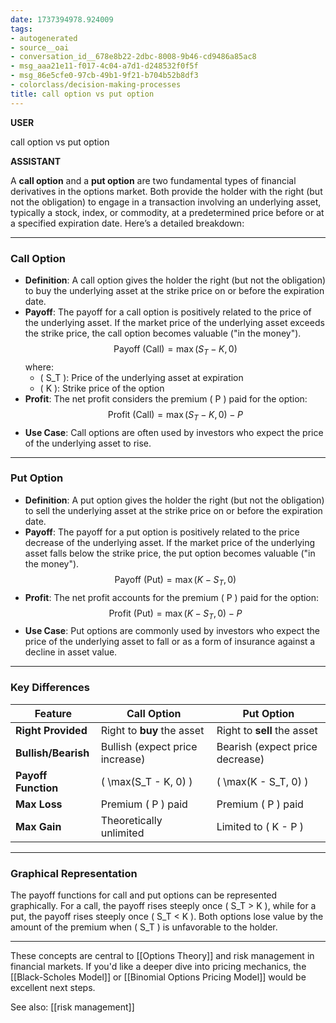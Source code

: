 ```yaml
---
date: 1737394978.924009
tags:
- autogenerated
- source__oai
- conversation_id__678e8b22-2dbc-8008-9b46-cd9486a85ac8
- msg_aaa21e11-f017-4c04-a7d1-d248532f0f5f
- msg_86e5cfe0-97cb-49b1-9f21-b704b52b8df3
- colorclass/decision-making-processes
title: call option vs put option
---
```


**USER**

call option vs put option


**ASSISTANT**

A **call option** and a **put option** are two fundamental types of financial derivatives in the options market. Both provide the holder with the right (but not the obligation) to engage in a transaction involving an underlying asset, typically a stock, index, or commodity, at a predetermined price before or at a specified expiration date. Here’s a detailed breakdown:

---

### **Call Option**
- **Definition**: A call option gives the holder the right (but not the obligation) to buy the underlying asset at the strike price on or before the expiration date.
- **Payoff**: The payoff for a call option is positively related to the price of the underlying asset. If the market price of the underlying asset exceeds the strike price, the call option becomes valuable ("in the money").
  $$ \text{Payoff (Call)} = \max(S_T - K, 0) $$
  where:
  - \( S_T \): Price of the underlying asset at expiration
  - \( K \): Strike price of the option
- **Profit**: The net profit considers the premium \( P \) paid for the option:
  $$ \text{Profit (Call)} = \max(S_T - K, 0) - P $$
- **Use Case**: Call options are often used by investors who expect the price of the underlying asset to rise.

---

### **Put Option**
- **Definition**: A put option gives the holder the right (but not the obligation) to sell the underlying asset at the strike price on or before the expiration date.
- **Payoff**: The payoff for a put option is positively related to the price decrease of the underlying asset. If the market price of the underlying asset falls below the strike price, the put option becomes valuable ("in the money").
  $$ \text{Payoff (Put)} = \max(K - S_T, 0) $$
- **Profit**: The net profit accounts for the premium \( P \) paid for the option:
  $$ \text{Profit (Put)} = \max(K - S_T, 0) - P $$
- **Use Case**: Put options are commonly used by investors who expect the price of the underlying asset to fall or as a form of insurance against a decline in asset value.

---

### **Key Differences**
| Feature             | Call Option                      | Put Option                        |
|---------------------|----------------------------------|-----------------------------------|
| **Right Provided**  | Right to **buy** the asset       | Right to **sell** the asset       |
| **Bullish/Bearish** | Bullish (expect price increase)  | Bearish (expect price decrease)   |
| **Payoff Function** | \( \max(S_T - K, 0) \)          | \( \max(K - S_T, 0) \)           |
| **Max Loss**        | Premium \( P \) paid            | Premium \( P \) paid             |
| **Max Gain**        | Theoretically unlimited          | Limited to \( K - P \)           |

---

### **Graphical Representation**
The payoff functions for call and put options can be represented graphically. For a call, the payoff rises steeply once \( S_T > K \), while for a put, the payoff rises steeply once \( S_T < K \). Both options lose value by the amount of the premium when \( S_T \) is unfavorable to the holder.

---

These concepts are central to [[Options Theory]] and risk management in financial markets. If you'd like a deeper dive into pricing mechanics, the [[Black-Scholes Model]] or [[Binomial Options Pricing Model]] would be excellent next steps.

See also: [[risk management]]